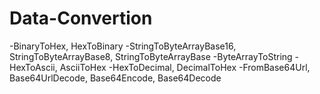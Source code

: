 # Data-Convertion

-BinaryToHex, HexToBinary
-StringToByteArrayBase16, StringToByteArrayBase8, StringToByteArrayBase
-ByteArrayToString
-HexToAscii, AsciiToHex
-HexToDecimal, DecimalToHex
-FromBase64Url, Base64UrlDecode, Base64Encode, Base64Decode
